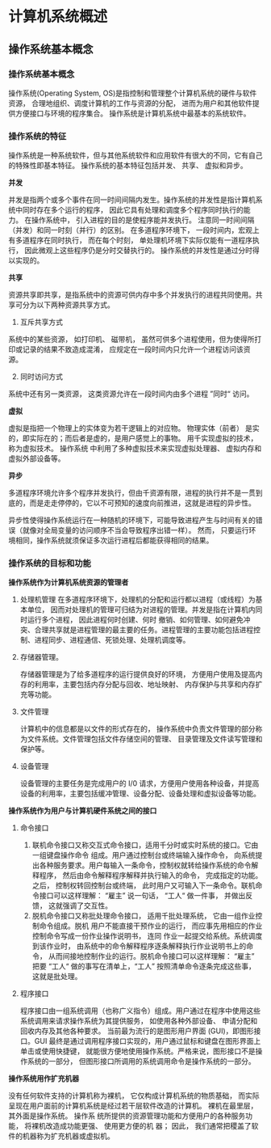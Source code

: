 # 计算机系统概述

## 操作系统基本概念

### 操作系统基本概念

操作系统(Operating System, OS)是指控制和管理整个计算机系统的硬件与软件资源， 合理地组织、调度计算机的工作与资源的分配， 进而为用户和其他软件提供方便接口与环境的程序集合。 操作系统是计算机系统中最基本的系统软件。

### 操作系统的特征

操作系统是一种系统软件，但与其他系统软件和应用软件有很大的不同，它有自己的特殊性即基本特征。 操作系统的基本特征包括并发、 共享、 虚拟和异步。

**并发**

并发是指两个或多个事件在同一时间间隔内发生。操作系统的并发性是指计算机系统中同时存在多个运行的程序， 因此它具有处理和调度多个程序同时执行的能力。 在操作系统中， 引入进程的目的是使程序能并发执行。
注意同一时间间隔（并发）和同一时刻（并行）的区别。 在多道程序环境下， 一段时间内，宏观上有多道程序在同时执行， 而在每个时刻， 单处理机环境下实际仅能有一道程序执行， 因此微观上这些程序仍是分时交替执行的。 操作系统的并发性是通过分时得以实现的。

**共享**

资源共享即共享，是指系统中的资源可供内存中多个并发执行的进程共同使用。共享可分为以下两种资源共享方式。

1. 互斥共享方式

系统中的某些资源， 如打印机、 磁带机， 虽然可供多个进程使用，但为使得所打印或记录的结果不致造成混淆， 应规定在一段时间内只允许一个进程访问该资源。

2. 同时访问方式

系统中还有另一类资源， 这类资源允许在一段时间内由多个进程 ”同时“ 访问。

 **虚拟**

虚拟是指把一个物理上的实体变为若干逻辑上的对应物。 物理实体（前者） 是实的，即实际在的；而后者是虚的，是用户感觉上的事物。 用千实现虚拟的技术，称为虚拟技术。 操作系统 中利用了多种虚拟技术来实现虚拟处理器、 虚拟内存和虚拟外部设备等。

**异步**

多道程序环境允许多个程序并发执行，但由千资源有限，进程的执行并不是一贯到底的，而是走走停停的，它以不可预知的速度向前推进，这就是进程的异步性。

异步性使得操作系统运行在一种随机的环境下，可能导致进程产生与时间有关的错误（就像对全局变量的访问顺序不当会导致程序出错一样）。 然而， 只要运行环境相同，操作系统就须保证多次运行进程后都能获得相同的结果。

### 操作系统的目标和功能

**操作系统作为计算机系统资源的管理者**

1. 处理机管理
   在多道程序环境下，处理机的分配和运行都以进程（或线程）为基本单位， 因而对处理机的管理可归结为对进程的管理。并发是指在计算机内同时运行多个进程， 因此进程何时创建、何时 撤销、如何管理、如何避免冲突、合理共享就是进程管理的最主要的任务。进程管理的主要功能包括进程控制、进程同步、进程通信、死锁处理、处理机调度等。

2. 存储器管理。

   存储器管理是为了给多道程序的运行提供良好的环境， 方便用户使用及提高内存的利用率，主要包括内存分配与回收、地址映射、 内存保护与共享和内存扩充等功能。

3. 文件管理

   计算机中的信息都是以文件的形式存在的， 操作系统中负责文件管理的部分称为文件系统。文件管理包括文件存储空间的管理、 目录管理及文件读写管理和保护等。

4. 设备管理

   设备管理的主要任务是完成用户的 I/0 请求，方便用户使用各种设备，并提高设备的利用率，主要包括缓冲管理、设备分配、设备处理和虚拟设备等功能。

**操作系统作为用户与计算机硬件系统之间的接口**

1. 命令接口

   1. 联机命令接口又称交互式命令接口，适用千分时或实时系统的接口。它由一组键盘操作命令 组成。用户通过控制台或终端输入操作命令， 向系统提出各种服务要求。用户每输入一条命令，控制权就转给操作系统的命令解释程序， 然后由命令解释程序解释并执行输入的命令， 完成指定的功能。之后， 控制权转回控制台或终端， 此时用户又可输入下一条命令。联机命令接口可以这样理解： “雇主” 说一句话， “工人“ 做一件事， 并做出反馈， 这就强调了交互性。
   2. 脱机命令接口又称批处理命令接口， 适用千批处理系统， 它由一组作业控制命令组成。脱机 用户不能直接干预作业的运行， 而应事先用相应的作业控制命令写成一份作业操作说明书， 连同 作业一起提交给系统。系统调度到该作业时， 由系统中的命令解释程序逐条解释执行作业说明书上的命令， 从而间接地控制作业的运行。脱机命令接口可以这样理解： “雇主” 把要 “工人“ 做的事写在清单上，“工人” 按照清单命令逐条完成这些事， 这就是批处理。

2. 程序接口

   程序接口由一组系统调用（也称广义指令）组成。用户通过在程序中使用这些系统调用来请求操作系统为其提供服务， 如使用各种外部设备、 申请分配和回收内存及其他各种要求。
   当前最为流行的是图形用户界面 (GUI)，即图形接口。GUI 最终是通过调用程序接口实现的，用户通过鼠标和键盘在图形界面上单击或使用快捷键， 就能很方便地使用操作系统。严格来说，图形接口不是操作系统的一部分， 但图形接口所调用的系统调用命令是操作系统的一部分。

**操作系统用作扩充机器**

没有任何软件支持的计算机称为裸机， 它仅构成计算机系统的物质基础， 而实际呈现在用户面前的计算机系统是经过若干层软件改造的计算机。 裸机在最里层， 其外面是操作系统。 操作系 统所提供的资源管理功能和方便用户的各种服务功能， 将裸机改造成功能更强、 使用更方便的机 器； 因此， 我们通常把稷盖了软件的机器称为扩充机器或虚拟机。
